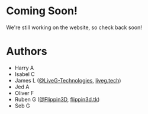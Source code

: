 # Coming Soon!
We're still working on the website, so check back soon!

# Authors
* Harry A
* Isabel C
* James L ([@LiveG-Technologies](https://github.com/LiveG-Technologies), [liveg.tech](https://liveg.tech))
* Jed A
* Oliver F
* Ruben G ([@Flippin3D](https://github.com/Flippin3D), [flippin3d.tk](http://flippin3d.tk))
* Seb G